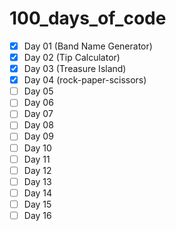 # 100_days_of_code
- [x] Day 01 (Band Name Generator)
- [x] Day 02 (Tip Calculator)
- [x] Day 03 (Treasure Island)
- [x] Day 04 (rock-paper-scissors)
- [ ] Day 05
- [ ] Day 06
- [ ] Day 07
- [ ] Day 08
- [ ] Day 09
- [ ] Day 10
- [ ] Day 11
- [ ] Day 12
- [ ] Day 13
- [ ] Day 14
- [ ] Day 15
- [ ] Day 16
